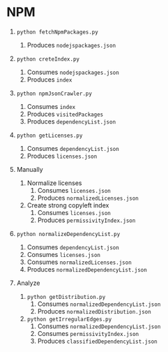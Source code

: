 # NPM

1. `python fetchNpmPackages.py`
    1. Produces `nodejspackages.json`
    
2. `python creteIndex.py`
    1. Consumes `nodejspackages.json`
    2. Produces `index`
    
3. `python npmJsonCrawler.py`
    1. Consumes `index`
    2. Produces `visitedPackages`
    3. Produces `dependencyList.json`

4. `python getLicenses.py`
    1. Consumes `dependencyList.json`
    2. Produces `licenses.json`

5. Manually
    1. Normalize licenses
        1. Consumes `licenses.json`
        2. Produces `normalizedLicenses.json`
    2. Create strong copyleft index
        1. Consumes `licenses.json`
        2. Produces `permissivityIndex.json`
    
6. `python normalizeDependencyList.py`
    1. Consumes `dependencyList.json`
    2. Consumes `licenses.json`
    3. Consumes `normalizedLicenses.json`
    4. Produces `normalizedDependencyList.json`

7. Analyze
    1. `python getDistribution.py`
        1. Consumes `normalizedDependencyList.json`
        2. Produces `normalizedDistribution.json`
    2. `python getIrregularEdges.py`
        1. Consumes `normalizedDependencyList.json`
        2. Consumes `permissivityIndex.json`
        3. Produces `classifiedDependencyList.json`
